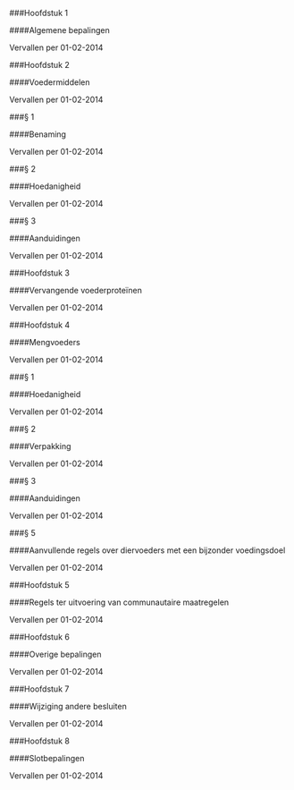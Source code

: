 <meta http-equiv='Content-Type' content='text/html; charset=utf-8' />

###Hoofdstuk 1 

####Algemene bepalingen

Vervallen per 01-02-2014 

###Hoofdstuk 2 

####Voedermiddelen

Vervallen per 01-02-2014 

###§ 1 

####Benaming

Vervallen per 01-02-2014 

###§ 2 

####Hoedanigheid

Vervallen per 01-02-2014 

###§ 3 

####Aanduidingen

Vervallen per 01-02-2014 

###Hoofdstuk 3 

####Vervangende voederproteïnen

Vervallen per 01-02-2014 

###Hoofdstuk 4 

####Mengvoeders

Vervallen per 01-02-2014 

###§ 1 

####Hoedanigheid

Vervallen per 01-02-2014 

###§ 2 

####Verpakking

Vervallen per 01-02-2014 

###§ 3 

####Aanduidingen

Vervallen per 01-02-2014 

###§ 5 

####Aanvullende regels over diervoeders met een bijzonder voedingsdoel

Vervallen per 01-02-2014 

###Hoofdstuk 5 

####Regels ter uitvoering van communautaire maatregelen

Vervallen per 01-02-2014 

###Hoofdstuk 6 

####Overige bepalingen

Vervallen per 01-02-2014 

###Hoofdstuk 7 

####Wijziging andere besluiten

Vervallen per 01-02-2014 

###Hoofdstuk 8 

####Slotbepalingen

Vervallen per 01-02-2014 

